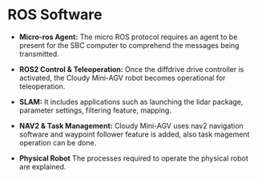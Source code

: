 # ROS Software
* **Micro-ros Agent:**
The micro ROS protocol requires an agent to be present for the SBC computer to comprehend the messages being transmitted.

* **ROS2 Control & Teleoperation:**
Once the diffdrive drive controller is activated, the Cloudy Mini-AGV robot becomes operational for teleoperation.
* **SLAM:** 
It includes applications such as launching the lidar package, parameter settings, filtering feature, mapping.
* **NAV2 & Task Management:**
Cloudy Mini-AGV uses nav2 navigation software and waypoint follower feature is added, also task magement operation can be done.
* **Physical Robot**
The processes required to operate the physical robot are explained.